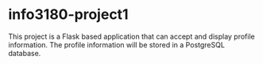 # info3180-project1
This project is  a Flask based application that can accept and display profile information. The profile information will be stored in a PostgreSQL database.
